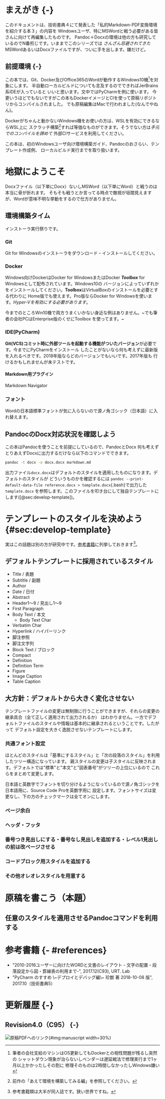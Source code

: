 # まえがき {-}

このドキュメントは、技術書典４にて発表した「私的Markdown-PDF変換環境を紹介する本３」の内容を
Windowsユーザ、特にMSWordと戦う必要がある皆さんに向けて再編集したものです。
Pandoc＋Docxの環境は他の方も研究しているのでN番煎じです。いままでこのシリーズでは
*さんざん忌避されてきた*MSWordあるいはDocxファイルですが、ついに手を出します。嫌だけど。

## 前提環境 {-}

この本では、Git、Docker及びOffice365のWordが動作するWindows10機[^company-machine]を対象にします。
半自動ローカルビルドについても言及するのでできればJerBrains系IDEが入っていると
いいと思います。文中ではPyCharmを例に使います。
今更いうほどでもないですがこの本もDockerイメージとCIを使って原稿リポジトリからコンパイルされました。
でも原稿編集はMacで行われました(なんでやねん)。

[^company-machine]: 筆者の会社支給のマシンはOS更新してもDockerとの相性問題が残るし突然の
シャットダウン現象が治らないしベンダーは遅延戦法で修理実行まで1ヶ月以上かかったしその割に
修理そのものは2時間しなかったしWindows嫌い

Dockerがちゃんと動かないWindows機をお使いの方は、WSLを有効にできるならWSL上に
スクラッチ構築[^refer-previous]すれば等価なものができます。そうでない方は*手元でのコンパイルを諦めて*
外部CIサービスを利用してください。

[^refer-previous]: 前作の「あえて環境を構築してみる編」を参照してください。

この本は、初のWindowsユーザ向け環境構築ガイド、Pandocのおさらい、テンプレート作成例、
ローカルビルド実行までを取り扱います。

# 地獄にようこそ

Docxファイル（以下単にDocx）ないしMSWord（以下単にWord）と戦うのは本当に骨が折れます。
そもそも戦うとか言ってる時点で敵視が垣間見えますが、Wordが意味不明な挙動をするので仕方がありません。

## 環境構築タイム

インストーラ実行祭りです。

### Git

Git for Windowsのインストーラをダウンロード・インストールしてください。

### Docker

Windows向けDockerはDocker for WindowsまたはDocker ***Toolbox*** for Windowsとして配布されています。Windows10の
バージョンによっていずれかをインストールしてください。**Toolbox**はVirtualBoxのインストールを必要とする代わりに
Home版でも使えます。Pro版ならDocker for Windowsを使います。*Hyper-Vを有効にする必要があります*。

今までのところWin10機で両方うまくいかない身近な例はありません。~でも筆者の会社PCはEnterprise版のくせにToolbox
を使ってます。~

### IDE(PyCharm)

**Git(VCS)コミット時に外部ツールを起動する機能がついたバージョン**が必要です。今までにPyCharmをインストール
したことがないなら何も考えずに最新版を入れるべきです。2018年版ならどのバージョンでもいいです。2017年版も
行けるかもしれませんが未テストです。

#### Markdown用プラグイン

Markdown Navigator

### フォント

Wordの日本語標準フォントが気に入らないので源ノ角ゴシック（日本語）に入れ替えます。

## PandocのDocx対応状況を確認しよう

この本はPandocを使うことを前提にしているので、PandocとDocx
何も考えずとりあえずDocxに出力するだけなら以下のコマンドでできます。

```bash
pandoc -t docx -o docx.docx markdown.md
```

出力ファイル`docx.docx`はデフォルトのスタイルを適用したものになります。デフォルトのスタイルが
どういうものかを確認するには
`pandoc --print-default-data-file reference.docx > template.docx`{.bash}で出力した`template.docx`
を参照します。このファイルを叩き台にして独自テンプレートにします([@sec:develop-template])。

# テンプレートのスタイルを決めよう {#sec:develop-template}

実はこの話題は別の方が研究中です。[参考書籍](#references)に列挙しておきます[^refer-doujinshi]。

[^refer-doujinshi]: 参考書籍類は大半が同人誌です。狭い世界ですね。

## デフォルトテンプレートに採用されているスタイル

* Title / 表題
* Subtitle / 副題
* Author
* Date / 日付
* Abstract
* Header1〜9 / 見出し1〜9
* First Paragraph
* Body Text / 本文
    * Body Text Char
* Verbatim Char
* Hyperlink / ハイパーリンク
* 脚注参照
* 脚注文字列
* Block Text / ブロック
* Compact
* Definition
* Definition Term
* Figure
* Image Caption
* Table Caption

## 大方針：デフォルトから大きく変化させない

テンプレートファイルの変更は無制限に行うことができますが、それらの変更の継承具合（全て正しく適用されて出力されるか）
はわかりません。一方でデフォルトファイルのスタイルや情報は基本的に継承されるということです。したがって
デフォルト設定を大きく逸脱させないテンプレートにします。

### 共通フォント設定

ほとんどのスタイルは「基準にするスタイル」と「次の段落のスタイル」を利用したツリー構造になっています。
親スタイルの変更は子スタイルに反映されます。デフォルトでは"標準"と"本文"と"図表番号"がツリーの上位にいるので
これらをまとめて変更します。

日本語と英数字でフォントを切り分けるようになっているので源ノ角ゴシックを日本語用に、Source Code Proを英数字用に
設定します。フォントサイズは変更なし、下の方のチェックマークは全てオンにします。

### ページ余白
### ヘッダ・フッタ
### 番号つき見出しにする・番号なし見出しを追加する・レベル1見出しの前は改ページさせる
### コードブロック用スタイルを追加する
### その他オレオレスタイルを用意する

# 原稿を書こう（本題）
## 任意のスタイルを適用させるPandocコマンドを利用する

# 参考書籍 {- #references}

* "2010-2016ユーザーに向けたWORDと文書のレイアウト - 文字の配置・段落設定から図・罫線表の利用まで-", 2017.12(C93), URT. Lab
* "PyCharm のすすめ \\~デプロイとデバッグ編\\~ 珍獣 著 2018-10-08 版", 2017.10（技術書典5）


# 更新履歴 {-}

## Revision4.0（C95） {-}

![原稿PDFへのリンク](images/QRcode.png){#img:manuscript width=30%}
